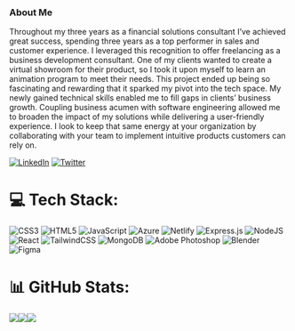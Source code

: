 ### About Me


Throughout my three years as a financial solutions consultant I’ve achieved great success, spending three years as a top performer in sales and customer experience. I leveraged this recognition to offer freelancing as a business development consultant. One of my clients wanted to create a virtual showroom for their product, so I took it upon myself to learn an animation program to meet their needs. This project ended up being so fascinating and rewarding that it sparked my pivot into the tech space. My newly gained technical skills enabled me to fill gaps in clients’ business growth. Coupling business acumen with software engineering allowed me to broaden the impact of my solutions while delivering a user-friendly experience. I look to keep that same energy at your organization by collaborating with your team to implement intuitive products customers can rely on.


[![LinkedIn](https://img.shields.io/badge/LinkedIn-%230077B5.svg?style=for-the-badge&logo=linkedin&logoColor=white)](https://linkedin.com/in/khaled-abdel) [![Twitter](https://img.shields.io/badge/Twitter-%231DA1F2.svg?style=for-the-badge&logo=Twitter&logoColor=white)](https://twitter.com/KhaledAbdelDev) 

# 💻 Tech Stack:
![CSS3](https://img.shields.io/badge/css3-%231572B6.svg?style=for-the-badge&logo=css3&logoColor=white) ![HTML5](https://img.shields.io/badge/html5-%23E34F26.svg?style=for-the-badge&logo=html5&logoColor=white) ![JavaScript](https://img.shields.io/badge/javascript-%23323330.svg?style=for-the-badge&logo=javascript&logoColor=%23F7DF1E) ![Azure](https://img.shields.io/badge/azure-%230072C6.svg?style=for-the-badge&logo=azure-devops&logoColor=white) ![Netlify](https://img.shields.io/badge/netlify-%23000000.svg?style=for-the-badge&logo=netlify&logoColor=#00C7B7) ![Express.js](https://img.shields.io/badge/express.js-%23404d59.svg?style=for-the-badge&logo=express&logoColor=%2361DAFB) ![NodeJS](https://img.shields.io/badge/node.js-6DA55F?style=for-the-badge&logo=node.js&logoColor=white) ![React](https://img.shields.io/badge/react-%2320232a.svg?style=for-the-badge&logo=react&logoColor=%2361DAFB) ![TailwindCSS](https://img.shields.io/badge/tailwindcss-%2338B2AC.svg?style=for-the-badge&logo=tailwind-css&logoColor=white) ![MongoDB](https://img.shields.io/badge/MongoDB-%234ea94b.svg?style=for-the-badge&logo=mongodb&logoColor=white) ![Adobe Photoshop](https://img.shields.io/badge/adobephotoshop-%2331A8FF.svg?style=for-the-badge&logo=adobephotoshop&logoColor=white) ![Blender](https://img.shields.io/badge/blender-%23F5792A.svg?style=for-the-badge&logo=blender&logoColor=white) 	![Figma](https://img.shields.io/badge/figma-%23F24E1E.svg?style=for-the-badge&logo=figma&logoColor=white)
# 📊 GitHub Stats:

<a href="khaledabdel.com"><img height="" src="https://github-readme-stats.vercel.app/api?username=KhaledAbdel-Dev&theme=tokyonight&hide_border=false&include_all_commits=false&count_private=false"><img height="" src="https://github-readme-streak-stats.herokuapp.com/?user=KhaledAbdel-Dev&theme=tokyonight&hide_border=false"><img height="" src="https://github-readme-stats.vercel.app/api/top-langs/?username=KhaledAbdel-Dev&theme=tokyonight&hide_border=false&include_all_commits=false&count_private=false&layout=compact"></a>



<!-- Proudly created with GPRM ( https://gprm.itsvg.in ) -->
<!--
**KhaledAbdel-Dev/KhaledAbdel-Dev** is a ✨ _special_ ✨ repository because its `README.md` (this file) appears on your GitHub profile.

Here are some ideas to get you started:

- 🔭 I’m currently working on ...
- 🌱 I’m currently learning ...
- 👯 I’m looking to collaborate on ...
- 🤔 I’m looking for help with ...
- 💬 Ask me about ...
- 📫 How to reach me: ...
- 😄 Pronouns: ...
- ⚡ Fun fact: ...
[![](https://visitcount.itsvg.in/api?id=KhaledAbdel-Dev&icon=0&color=0)](https://visitcount.itsvg.in)
-->

